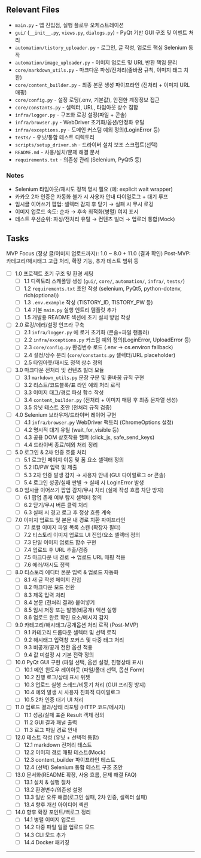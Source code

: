 ## Relevant Files

- `main.py` - 앱 진입점, 실행 플로우 오케스트레이션
- `gui/` (`__init__.py`, `views.py`, `dialogs.py`) - PyQt 기반 GUI 구조 및 이벤트 처리
- `automation/tistory_uploader.py` - 로그인, 글 작성, 업로드 핵심 Selenium 동작
- `automation/image_uploader.py` - 이미지 업로드 및 URL 반환 책임 분리
- `core/markdown_utils.py` - 마크다운 파싱/전처리(줄바꿈 규칙, 이미지 태그 치환)
- `core/content_builder.py` - 최종 본문 생성 파이프라인 (전처리 + 이미지 URL 매핑)
- `core/config.py` - 설정 로딩(.env, 기본값), 안전한 계정정보 접근
- `core/constants.py` - 셀렉터, URL, 타임아웃 상수 집합
- `infra/logger.py` - 구조화 로깅 설정(파일 + 콘솔)
- `infra/browser.py` - WebDriver 초기화/옵션/안정화 유틸
- `infra/exceptions.py` - 도메인 커스텀 예외 정의(LoginError 등)
- `tests/` - 유닛/통합 테스트 디렉토리
- `scripts/setup_driver.sh` - 드라이버 설치 보조 스크립트(선택)
- `README.md` - 사용/설치/문제 해결 문서
- `requirements.txt` - 의존성 관리 (Selenium, PyQt5 등)

### Notes

- Selenium 타임아웃/재시도 정책 명시 필요 (예: explicit wait wrapper)
- 카카오 2차 인증은 자동화 불가 시 사용자 안내 다이얼로그 + 대기 루프
- 임시글 이어쓰기 팝업: 셀렉터 감지 후 닫기 → 실패 시 무시 로깅
- 이미지 업로드 속도: 순차 → 후속 최적화(병렬) 여지 표시
- 테스트 우선순위: 파싱/전처리 유틸 → 컨텐츠 빌더 → 업로더 통합(Mock)

## Tasks

MVP Focus (정상 글/이미지 업로드까지): 1.0 ~ 8.0 + 11.0 (결과 확인)
Post-MVP: 카테고리/해시태그 고급 처리, 확장 기능, 추가 테스트 범위 등

- [ ] 1.0 프로젝트 초기 구조 및 환경 세팅
	- [ ] 1.1 디렉토리 스캐폴딩 생성 (`gui/`, `core/`, `automation/`, `infra/`, `tests/`)
	- [ ] 1.2 `requirements.txt` 초안 작성 (selenium, PyQt5, python-dotenv, rich(optional))
	- [ ] 1.3 `.env.example` 작성 (TISTORY_ID, TISTORY_PW 등)
	- [ ] 1.4 기본 `main.py` 실행 엔트리 템플릿 추가
	- [ ] 1.5 개발용 README 섹션에 초기 설치 방법 작성

- [ ] 2.0 로깅/에러/설정 인프라 구축
	- [ ] 2.1 `infra/logger.py` 에 로거 초기화 (콘솔+파일 핸들러)
	- [ ] 2.2 `infra/exceptions.py` 커스텀 예외 정의(LoginError, UploadError 등)
	- [ ] 2.3 `core/config.py` 환경변수 로드 (.env → os.environ fallback)
	- [ ] 2.4 설정/상수 분리 (`core/constants.py` 셀렉터/URL placeholder)
	- [ ] 2.5 타임아웃/재시도 정책 상수 정의

- [ ] 3.0 마크다운 전처리 및 컨텐츠 빌더 모듈
	- [ ] 3.1 `markdown_utils.py` 문장 구분 및 줄바꿈 규칙 구현
	- [ ] 3.2 리스트/코드블록/표 라인 예외 처리 로직
	- [ ] 3.3 이미지 태그/경로 파싱 함수 작성
	- [ ] 3.4 `content_builder.py` (전처리 + 이미지 매핑 후 최종 문자열 생성)
	- [ ] 3.5 유닛 테스트 초안 (전처리 규칙 검증)

- [ ] 4.0 Selenium 브라우저/드라이버 레이어 구현
	- [ ] 4.1 `infra/browser.py` WebDriver 팩토리 (ChromeOptions 설정)
	- [ ] 4.2 명시적 대기 유틸 (wait_for_visible 등)
	- [ ] 4.3 공용 DOM 상호작용 헬퍼 (click_js, safe_send_keys)
	- [ ] 4.4 드라이버 종료/예외 처리 정리

- [ ] 5.0 로그인 & 2차 인증 흐름 처리
	- [ ] 5.1 로그인 페이지 이동 및 폼 요소 셀렉터 정의
	- [ ] 5.2 ID/PW 입력 및 제출
	- [ ] 5.3 2차 인증 발생 감지 → 사용자 안내 (GUI 다이얼로그 or 콘솔)
	- [ ] 5.4 로그인 성공/실패 판별 → 실패 시 LoginError 발생

- [ ] 6.0 임시글 이어쓰기 팝업 감지/무시 처리 (실제 작성 흐름 차단 방지)
	- [ ] 6.1 팝업 존재 여부 탐지 셀렉터 정의
	- [ ] 6.2 닫기/무시 버튼 클릭 처리
	- [ ] 6.3 실패 시 경고 로그 후 정상 흐름 계속

- [ ] 7.0 이미지 업로드 및 본문 내 경로 치환 파이프라인
	- [ ] 7.1 로컬 이미지 파일 목록 스캔 (확장자 필터)
	- [ ] 7.2 티스토리 이미지 업로드 UI 진입/요소 셀렉터 정의
	- [ ] 7.3 단일 이미지 업로드 함수 구현
	- [ ] 7.4 업로드 후 URL 추출/검증
	- [ ] 7.5 마크다운 내 경로 → 업로드 URL 매핑 적용
	- [ ] 7.6 에러/재시도 정책

- [ ] 8.0 티스토리 에디터 본문 입력 & 업로드 자동화
	- [ ] 8.1 새 글 작성 페이지 진입
	- [ ] 8.2 마크다운 모드 전환
	- [ ] 8.3 제목 입력 처리
	- [ ] 8.4 본문 (전처리 결과) 붙여넣기
	- [ ] 8.5 임시 저장 또는 발행(비공개) 액션 실행
	- [ ] 8.6 업로드 완료 확인 요소/메시지 감지

- [ ] 9.0 카테고리/해시태그/공개옵션 처리 로직 (Post-MVP)
	- [ ] 9.1 카테고리 드롭다운 셀렉터 및 선택 로직
	- [ ] 9.2 해시태그 입력창 포커스 및 다중 태그 처리
	- [ ] 9.3 비공개/공개 전환 옵션 적용
	- [ ] 9.4 값 미설정 시 기본 전략 정의

- [ ] 10.0 PyQt GUI 구현 (파일 선택, 옵션 설정, 진행상태 표시)
	- [ ] 10.1 메인 윈도우 레이아웃 (파일/폴더 선택, 옵션 Form)
	- [ ] 10.2 진행 로그/상태 표시 위젯
	- [ ] 10.3 업로드 실행 스레드/비동기 처리 (GUI 프리징 방지)
	- [ ] 10.4 예외 발생 시 사용자 친화적 다이얼로그
	- [ ] 10.5 2차 인증 대기 UI 처리

- [ ] 11.0 업로드 결과/상태 리포팅 (HTTP 코드/메시지)
	- [ ] 11.1 성공/실패 표준 Result 객체 정의
	- [ ] 11.2 GUI 결과 패널 출력
	- [ ] 11.3 로그 파일 경로 안내

- [ ] 12.0 테스트 작성 (유닛 + 선택적 통합)
	- [ ] 12.1 markdown 전처리 테스트
	- [ ] 12.2 이미지 경로 매핑 테스트(Mock)
	- [ ] 12.3 content_builder 파이프라인 테스트
	- [ ] 12.4 (선택) Selenium 통합 테스트 구조 초안

- [ ] 13.0 문서화(README 확장, 사용 흐름, 문제 해결 FAQ)
	- [ ] 13.1 설치 & 실행 절차
	- [ ] 13.2 환경변수/의존성 설명
	- [ ] 13.3 일반 오류 해결(로그인 실패, 2차 인증, 셀렉터 실패)
	- [ ] 13.4 향후 개선 아이디어 섹션

- [ ] 14.0 향후 확장 포인트/백로그 정리
	- [ ] 14.1 병렬 이미지 업로드
	- [ ] 14.2 다중 파일 일괄 업로드 모드
	- [ ] 14.3 CLI 모드 추가
	- [ ] 14.4 Docker 패키징

---